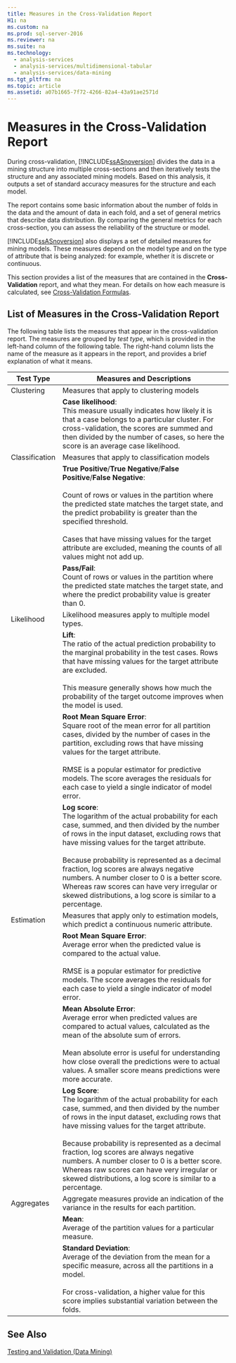 ```yaml
---
title: Measures in the Cross-Validation Report
H1: na
ms.custom: na
ms.prod: sql-server-2016
ms.reviewer: na
ms.suite: na
ms.technology: 
  - analysis-services
  - analysis-services/multidimensional-tabular
  - analysis-services/data-mining
ms.tgt_pltfrm: na
ms.topic: article
ms.assetid: a07b1665-7f72-4266-82a4-43a91ae2571d
---
```

# Measures in the Cross-Validation Report
  During cross-validation, [!INCLUDE[ssASnoversion](../../Topics/TopicNameContainA/includes/ssASnoversion_md.md)] divides the data in a mining structure into multiple cross-sections and then iteratively tests the structure and any associated mining models. Based on this analysis, it outputs a set of standard accuracy measures for the structure and each model.  
  
 The report contains some basic information about the number of folds in the data and the amount of data in each fold, and a set of general metrics that describe data distribution. By comparing the general metrics for each cross-section, you can assess the reliability of the structure or model.  
  
 [!INCLUDE[ssASnoversion](../../Topics/TopicNameContainA/includes/ssASnoversion_md.md)] also displays a set of detailed measures for mining models. These measures depend on the model type and on the type of attribute that is being analyzed: for example, whether it is discrete or continuous.  
  
 This section provides a list of the measures that are contained in the **Cross-Validation** report, and what they mean. For details on how each measure is calculated, see [Cross-Validation Formulas](../../Topics/TopicNameNotContainA/Cross-Validation-Formulas.md).  
  
## List of Measures in the Cross-Validation Report  
 The following table lists the measures that appear in the cross-validation report. The measures are grouped by *test type*, which is provided in the left-hand column of the following table. The right-hand column lists the name of the measure as it appears in the report, and provides a brief explanation of what it means.  
  
|Test Type|Measures and Descriptions|  
|---------------|-------------------------------|  
|Clustering|Measures that apply to clustering models|  
||**Case likelihood**:<br />                      This measure usually indicates how likely it is that a case belongs to a particular cluster. For cross-validation, the scores are summed and then divided by the number of cases, so here the score is an average case likelihood.|  
|Classification|Measures that apply to classification models|  
||**True Positive**/**True Negative**/**False Positive**/**False Negative**:<br /><br /> Count of rows or values in the partition where the predicted state matches the target state, and the predict probability is greater than the specified threshold.<br /><br /> Cases that have missing values for the target attribute are excluded, meaning the counts of all values might not add up.|  
||**Pass/Fail**:<br />                      Count of rows or values in the partition where the predicted state matches the target state, and where the predict probability value is greater than 0.|  
|Likelihood|Likelihood measures apply to multiple model types.|  
||**Lift**:<br />                      The ratio of the actual prediction probability to the marginal probability in the test cases. Rows that have missing values for the target attribute are excluded.<br /><br /> This measure generally shows how much the probability of the target outcome improves when the model is used.|  
||**Root Mean Square Error**:<br />                      Square root of the mean error for all partition cases, divided by the number of cases in the partition, excluding rows that have missing values for the target attribute.<br /><br /> RMSE is a popular estimator for predictive models. The score averages the residuals for each case to yield a single indicator of model error.|  
||**Log score**:<br />                      The logarithm of the actual probability for each case, summed, and then divided by the number of rows in the input dataset, excluding rows that have missing values for the target attribute.<br /><br /> Because probability is represented as a decimal fraction, log scores are always negative numbers. A number closer to 0 is a better score. Whereas raw scores can have very irregular or skewed distributions, a log score is similar to a percentage.|  
|Estimation|Measures that apply only to estimation models, which predict a continuous numeric attribute.|  
||**Root Mean Square Error**:<br />                      Average error when the predicted value is compared to the actual value.<br /><br /> RMSE is a popular estimator for predictive models. The score averages the residuals for each case to yield a single indicator of model error.|  
||**Mean Absolute Error**:<br />                      Average error when predicted values are compared to actual values, calculated as the mean of the absolute sum of errors.<br /><br /> Mean absolute error is useful for understanding how close overall the predictions were to actual values. A smaller score means predictions were more accurate.|  
||**Log Score**:<br />                      The logarithm of the actual probability for each case, summed, and then divided by the number of rows in the input dataset, excluding rows that have missing values for the target attribute.<br /><br /> Because probability is represented as a decimal fraction, log scores are always negative numbers. A number closer to 0 is a better score. Whereas raw scores can have very irregular or skewed distributions, a log score is similar to a percentage.|  
|Aggregates|Aggregate measures provide an indication of the variance in the results for each partition.|  
||**Mean**:<br />                      Average of the partition values for a particular measure.|  
||**Standard Deviation**:<br />                      Average of the deviation from the mean for a specific measure, across all the partitions in a model.<br /><br /> For cross-validation, a higher value for this score implies substantial variation between the folds.|  
  
## See Also  
 [Testing and Validation &#40;Data Mining&#41;](../../Topics/TopicNameNotContainA/Testing-and-Validation--Data-Mining-.md)  
  
  